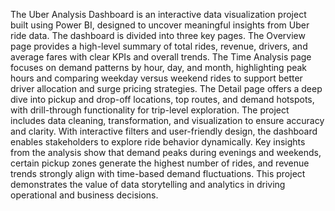 The Uber Analysis Dashboard is an interactive data visualization project built using Power BI, designed to uncover meaningful insights from Uber ride data. The dashboard is divided into three key pages. The Overview page provides a high-level summary of total rides, revenue, drivers, and average fares with clear KPIs and overall trends. The Time Analysis page focuses on demand patterns by hour, day, and month, highlighting peak hours and comparing weekday versus weekend rides to support better driver allocation and surge pricing strategies. The Detail page offers a deep dive into pickup and drop-off locations, top routes, and demand hotspots, with drill-through functionality for trip-level exploration. The project includes data cleaning, transformation, and visualization to ensure accuracy and clarity. With interactive filters and user-friendly design, the dashboard enables stakeholders to explore ride behavior dynamically. Key insights from the analysis show that demand peaks during evenings and weekends, certain pickup zones generate the highest number of rides, and revenue trends strongly align with time-based demand fluctuations. This project demonstrates the value of data storytelling and analytics in driving operational and business decisions.
